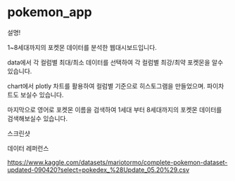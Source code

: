 # pokemon_app
설명!

1~8세대까지의 포켓몬 데이터를 분석한 웹대시보드입니다.

data에서 각 컬럼별 최대/최소 데이터를 선택하여 각 컬럼별 최강/최약 포켓몬을 알수 있습니다.

chart에서 plotly 차트를 활용하여 컬럼별 기준으로 히스토그램을 만들었으며. 파이차트도 보실수 있습니다.


마지막으로 영어로 포켓몬 이름을 검색하여 1세대 부터 8세대까지의 포켓몬 데이터를 검색해보실수 있습니다.


스크린샷
























데이터 레퍼런스

https://www.kaggle.com/datasets/mariotormo/complete-pokemon-dataset-updated-090420?select=pokedex_%28Update_05.20%29.csv
